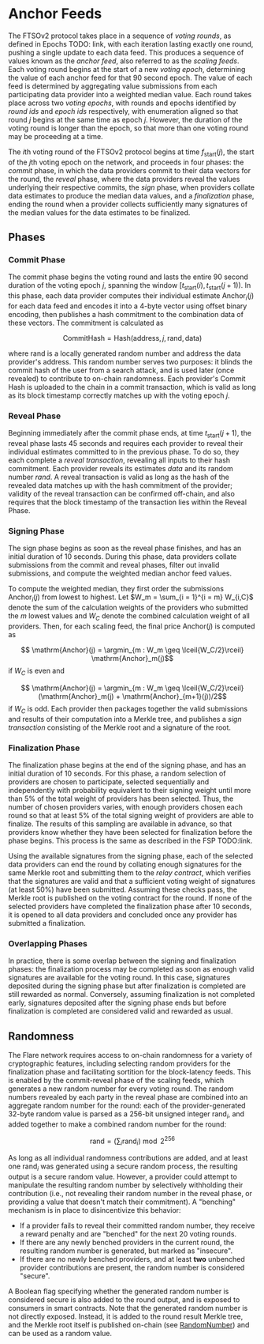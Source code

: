 # Anchor Feeds
The FTSOv2 protocol takes place in a sequence of *voting rounds*, as defined in Epochs TODO: link, with each iteration lasting exactly one round, pushing a single update to each data feed. This produces a sequence of values known as the *anchor feed*, also referred to as the *scaling feeds*. Each voting round begins at the start of a new *voting epoch*, determining the value of each anchor feed for that 90 second epoch. The value of each feed is determined by aggregating value submissions from each participating data provider into a weighted median value. Each round takes place across two *voting epochs*, with rounds and epochs identified by *round ids* and *epoch ids* respectively, with enumeration aligned so that round $j$ begins at the same time as epoch $j$. However, the duration of the voting round is longer than the epoch, so that more than one voting round may be proceeding at a time. 

The $i$th voting round of the FTSOv2 protocol begins at time $f_\text{start}(j)$, the start of the $j$th voting epoch on the network, and proceeds in four phases: the *commit* phase, in which the data providers commit to their data vectors for the round, the *reveal* phase, where the data providers reveal the values underlying their respective commits, the *sign* phase, when providers collate data estimates to produce the median data values, and a *finalization* phase, ending the round when a provider collects sufficiently many signatures of the median values for the data estimates to be finalized.

## Phases
### Commit Phase
The commit phase begins the voting round and lasts the entire 90 second duration of the voting epoch $j$, spanning the window $[t_\mathrm{start}(i), t_\mathrm{start}(j + 1))$. In this phase, each data provider computes their individual estimate $\mathrm{Anchor}_i(j)$ for each data feed and encodes it into a 4-byte vector using offset binary encoding, then publishes a hash commitment to the combination $\mathrm{data}$ of these vectors. The commitment is calculated as

$$\mathrm{Commit Hash} = \mathrm{Hash}(\mathrm{address}, j, \mathrm{rand}, \mathrm{data})$$

where $\mathrm{rand}$ is a locally generated random number and $\mathrm{address}$ the data provider's address. This random number serves two purposes: it blinds the commit hash of the user from a search attack, and is used later (once revealed) to contribute to on-chain randomness. Each provider's Commit Hash is uploaded to the chain in a commit transaction, which is valid as long as its block timestamp correctly matches up with the voting epoch *j*. 

### Reveal Phase
Beginning immediately after the commit phase ends, at time $t_\text{start}(j + 1)$, the reveal phase lasts 45 seconds and requires each provider to reveal their individual estimates committed to in the previous phase. To do so, they each complete a *reveal transaction*, revealing all inputs to their hash commitment. Each provider reveals its estimates *data* and its random number *rand*. A reveal transaction is valid as long as the hash of the revealed data matches up with the hash commitment of the provider; validity of the reveal transaction can be confirmed off-chain, and also requires that the block timestamp of the transaction lies within the Reveal Phase. 

###  Signing Phase
The sign phase begins as soon as the reveal phase finishes, and has an initial duration of 10 seconds. During this phase, data providers collate submissions from the commit and reveal phases, filter out invalid submissions, and compute the weighted median anchor feed values. 

To compute the weighted median, they first order the submissions $\mathrm{Anchor}_i(j)$ from lowest to highest. Let $W_m = \sum_{i = 1}^{i = m} W_{i,C}$ denote the sum of the calculation weights of the providers who submitted the $m$ lowest values and $W_C$ denote the combined calculation weight of all providers. Then, for each scaling feed, the final price $\mathrm{Anchor}(j)$ is computed as

$$ \mathrm{Anchor}(j) = \argmin_{m : W_m \geq \lceil{W_C/2}\rceil} \mathrm{Anchor}_m(j)$$
if $W_C$ is even and

$$ \mathrm{Anchor}(j) = \argmin_{m : W_m \geq \lceil{W_C/2}\rceil} (\mathrm{Anchor}_m(j) + \mathrm{Anchor}_{m+1}(j))/2$$
if $W_C$ is odd. Each provider then packages together the valid submissions and results of their computation into a Merkle tree, and publishes a *sign transaction* consisting of the Merkle root and a signature of the root.

### Finalization Phase
The finalization phase begins at the end of the signing phase, and has an initial duration of 10 seconds.  For this phase, a random selection of providers are chosen to participate, selected sequentially and independently with probability equivalent to their signing weight until more than 5% of the total weight of providers has been selected. Thus, the number of chosen providers varies, with enough providers chosen each round so that at least 5% of the total signing weight of providers are able to finalize. The results of this sampling are available in advance, so that providers know whether they have been selected for finalization before the phase begins. This process is the same as described in the FSP TODO:link.

Using the available signatures from the signing phase, each of the selected data providers can end the round by collating enough signatures for the same Merkle root and submitting them to the *relay contract*, which verifies that the signatures are valid and that a sufficient voting weight of signatures (at least 50%) have been submitted. Assuming these checks pass, the Merkle root is published on the voting contract for the round. If none of the selected providers have completed the finalization phase after 10 seconds, it is opened to all data providers and concluded once any provider has submitted a finalization.

### Overlapping Phases 
In practice, there is some overlap between the signing and finalization phases: the finalization process may be completed as soon as enough valid signatures are available for the voting round. In this case, signatures deposited during the signing phase but after finalization is completed are still rewarded as normal. Conversely, assuming finalization is not completed early, signatures deposited after the signing phase ends but before finalization is completed are considered valid and rewarded as usual. 

## Randomness
The Flare network requires access to on-chain randomness for a variety of cryptographic features, including selecting random providers for the finalization phase and facilitating sortition for the block-latency feeds. This is enabled by the commit-reveal phase of the scaling feeds, which generates a new random number for every voting round. The random numbers revealed by each party in the reveal phase are combined into an aggregate random number for the round: each of the provider-generated 32-byte random value is parsed as a 256-bit unsigned integer $\mathrm{rand}_i$, and added together to make a combined random number for the round:

$$\mathrm{rand} = \left( \sum_i \mathrm{rand}_i \right) \bmod 2^{256}$$

As long as all individual randomness contributions are added, and at least one $\mathrm{rand}_i$ was generated using a secure random process, the resulting output is a secure random value.
However, a provider could attempt to manipulate the resulting random number by selectively withholding their contribution (i.e., not revealing their random number in the reveal phase, or providing a value that doesn't match their commitment). A "benching" mechanism is in place to disincentivize this behavior:
- If a provider fails to reveal their committed random number, they receive a reward penalty and are "benched" for the next 20 voting rounds.
- If there are any newly benched providers in the current round, the resulting random number is generated, but marked as "insecure".
- If there are no newly benched providers, and at least **two** unbenched provider contributions are present, the random number is considered "secure".

A Boolean flag specifying whether the generated random number is considered secure is also added to the round output, and is exposed to consumers in smart contracts.
Note that the generated random number is not directly exposed. Instead, it is added to the round result Merkle tree, and the Merkle root itself is published on-chain (see [RandomNumber](../FSP/RandomNumber.md)) and can be used as a random value.